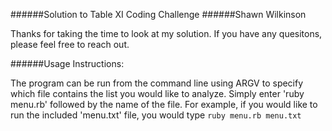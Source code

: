 ######Solution to Table XI Coding Challenge
######Shawn Wilkinson

Thanks for taking the time to look at my solution. If you have any quesitons, please feel free to reach out.

######Usage Instructions:

The program can be run from the command line using ARGV to specify which file contains the list you would like to analyze. Simply enter 'ruby menu.rb' followed by the name of the file. For example, if you would like to run the included 'menu.txt' file, you would type ```ruby menu.rb menu.txt```
